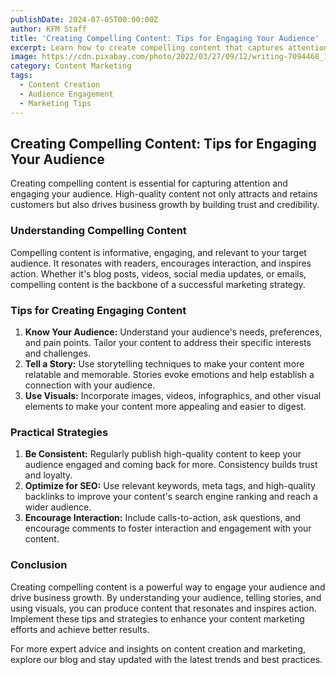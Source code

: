 ```yaml
---
publishDate: 2024-07-05T00:00:00Z
author: KFM Staff
title: 'Creating Compelling Content: Tips for Engaging Your Audience'
excerpt: Learn how to create compelling content that captures attention, engages your audience, and drives business growth.
image: https://cdn.pixabay.com/photo/2022/03/27/09/12/writing-7094468_1280.png
category: Content Marketing
tags:
  - Content Creation
  - Audience Engagement
  - Marketing Tips
---
```


## Creating Compelling Content: Tips for Engaging Your Audience

Creating compelling content is essential for capturing attention and engaging your audience. High-quality content not only attracts and retains customers but also drives business growth by building trust and credibility.

### Understanding Compelling Content

Compelling content is informative, engaging, and relevant to your target audience. It resonates with readers, encourages interaction, and inspires action. Whether it's blog posts, videos, social media updates, or emails, compelling content is the backbone of a successful marketing strategy.

### Tips for Creating Engaging Content

1. **Know Your Audience:** Understand your audience's needs, preferences, and pain points. Tailor your content to address their specific interests and challenges.
2. **Tell a Story:** Use storytelling techniques to make your content more relatable and memorable. Stories evoke emotions and help establish a connection with your audience.
3. **Use Visuals:** Incorporate images, videos, infographics, and other visual elements to make your content more appealing and easier to digest.

### Practical Strategies

1. **Be Consistent:** Regularly publish high-quality content to keep your audience engaged and coming back for more. Consistency builds trust and loyalty.
2. **Optimize for SEO:** Use relevant keywords, meta tags, and high-quality backlinks to improve your content's search engine ranking and reach a wider audience.
3. **Encourage Interaction:** Include calls-to-action, ask questions, and encourage comments to foster interaction and engagement with your content.

### Conclusion

Creating compelling content is a powerful way to engage your audience and drive business growth. By understanding your audience, telling stories, and using visuals, you can produce content that resonates and inspires action. Implement these tips and strategies to enhance your content marketing efforts and achieve better results.

For more expert advice and insights on content creation and marketing, explore our blog and stay updated with the latest trends and best practices.
